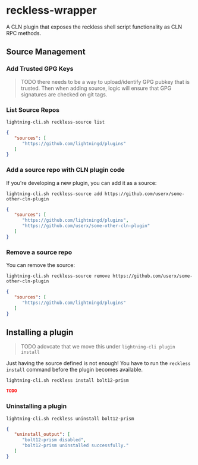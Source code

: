# reckless-wrapper

A CLN plugin that exposes the reckless shell script functionality as CLN RPC methods.

## Source Management


### Add Trusted GPG Keys

> TODO there needs to be a way to upload/identify GPG pubkey that is trusted. Then when adding source, logic will ensure that GPG signatures are checked on git tags.


### List Source Repos

`lightning-cli.sh reckless-source list`
```json
{
   "sources": [
      "https://github.com/lightningd/plugins"
   ]
}
```

### Add a source repo with CLN plugin code

If you're developing a new plugin, you can add it as a source:

`lightning-cli.sh reckless-source add https://github.com/userx/some-other-cln-plugin`

```json
{
   "sources": [
      "https://github.com/lightningd/plugins",
      "https://github.com/userx/some-other-cln-plugin"
   ]
}
```

### Remove a source repo

You can remove the source:

`lightning-cli.sh reckless-source remove https://github.com/userx/some-other-cln-plugin`

```json
{
   "sources": [
      "https://github.com/lightningd/plugins"
   ]
}
```

## Installing a plugin

> TODO adovcate that we move this under `lightning-cli plugin install`

Just having the source defined is not enough! You have to run the `reckless install` command before the plugin becomes available.

`lightning-cli.sh reckless install bolt12-prism`

```json
TODO
```

### Uninstalling a plugin

`lightning-cli.sh reckless uninstall bolt12-prism`
```json
{
   "uninstall_output": [
      "bolt12-prism disabled",
      "bolt12-prism uninstalled successfully."
   ]
}
```